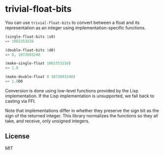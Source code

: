 # trivial-float-bits

You can use `trivial-float-bits` to convert between a float and its
representation as an integer using implementation-specific functions.

``` lisp
(single-float-bits 1s0)
=> 1065353216

(double-float-bits 1d0)
=> 0, 1072693248

(make-single-float 1065353216)
=> 1.0

(make-double-float 0 1072693248)
=> 1.0D0
```

Conversion is done using low-level functions provided by the Lisp
implementation. If the Lisp implementation is unsupported, we fall
back to casting via FFI.

Note that implementations differ in whether they preserve the sign bit
as the sign of the returned integer. This library normalizes the
functions so they all take, and receive, only unsigned integers.

## License

MIT
